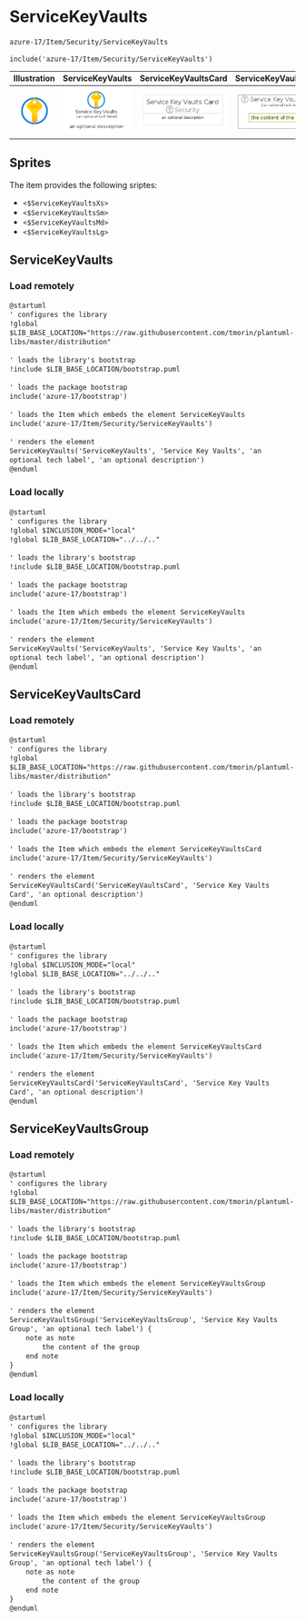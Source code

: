 # ServiceKeyVaults


```text
azure-17/Item/Security/ServiceKeyVaults
```

```text
include('azure-17/Item/Security/ServiceKeyVaults')
```



| Illustration | ServiceKeyVaults | ServiceKeyVaultsCard | ServiceKeyVaultsGroup |
| :---: | :---: | :---: | :---: |
| ![illustration for Illustration](../../../azure-17/Item/Security/ServiceKeyVaults.png) | ![illustration for ServiceKeyVaults](../../../azure-17/Item/Security/ServiceKeyVaults.Local.png) | ![illustration for ServiceKeyVaultsCard](../../../azure-17/Item/Security/ServiceKeyVaultsCard.Local.png) | ![illustration for ServiceKeyVaultsGroup](../../../azure-17/Item/Security/ServiceKeyVaultsGroup.Local.png) |



## Sprites
The item provides the following sriptes:

- `<$ServiceKeyVaultsXs>`
- `<$ServiceKeyVaultsSm>`
- `<$ServiceKeyVaultsMd>`
- `<$ServiceKeyVaultsLg>`





## ServiceKeyVaults

### Load remotely
```plantuml
@startuml
' configures the library
!global $LIB_BASE_LOCATION="https://raw.githubusercontent.com/tmorin/plantuml-libs/master/distribution"

' loads the library's bootstrap
!include $LIB_BASE_LOCATION/bootstrap.puml

' loads the package bootstrap
include('azure-17/bootstrap')

' loads the Item which embeds the element ServiceKeyVaults
include('azure-17/Item/Security/ServiceKeyVaults')

' renders the element
ServiceKeyVaults('ServiceKeyVaults', 'Service Key Vaults', 'an optional tech label', 'an optional description')
@enduml
```

### Load locally
```plantuml
@startuml
' configures the library
!global $INCLUSION_MODE="local"
!global $LIB_BASE_LOCATION="../../.."

' loads the library's bootstrap
!include $LIB_BASE_LOCATION/bootstrap.puml

' loads the package bootstrap
include('azure-17/bootstrap')

' loads the Item which embeds the element ServiceKeyVaults
include('azure-17/Item/Security/ServiceKeyVaults')

' renders the element
ServiceKeyVaults('ServiceKeyVaults', 'Service Key Vaults', 'an optional tech label', 'an optional description')
@enduml
```

## ServiceKeyVaultsCard

### Load remotely
```plantuml
@startuml
' configures the library
!global $LIB_BASE_LOCATION="https://raw.githubusercontent.com/tmorin/plantuml-libs/master/distribution"

' loads the library's bootstrap
!include $LIB_BASE_LOCATION/bootstrap.puml

' loads the package bootstrap
include('azure-17/bootstrap')

' loads the Item which embeds the element ServiceKeyVaultsCard
include('azure-17/Item/Security/ServiceKeyVaults')

' renders the element
ServiceKeyVaultsCard('ServiceKeyVaultsCard', 'Service Key Vaults Card', 'an optional description')
@enduml
```

### Load locally
```plantuml
@startuml
' configures the library
!global $INCLUSION_MODE="local"
!global $LIB_BASE_LOCATION="../../.."

' loads the library's bootstrap
!include $LIB_BASE_LOCATION/bootstrap.puml

' loads the package bootstrap
include('azure-17/bootstrap')

' loads the Item which embeds the element ServiceKeyVaultsCard
include('azure-17/Item/Security/ServiceKeyVaults')

' renders the element
ServiceKeyVaultsCard('ServiceKeyVaultsCard', 'Service Key Vaults Card', 'an optional description')
@enduml
```

## ServiceKeyVaultsGroup

### Load remotely
```plantuml
@startuml
' configures the library
!global $LIB_BASE_LOCATION="https://raw.githubusercontent.com/tmorin/plantuml-libs/master/distribution"

' loads the library's bootstrap
!include $LIB_BASE_LOCATION/bootstrap.puml

' loads the package bootstrap
include('azure-17/bootstrap')

' loads the Item which embeds the element ServiceKeyVaultsGroup
include('azure-17/Item/Security/ServiceKeyVaults')

' renders the element
ServiceKeyVaultsGroup('ServiceKeyVaultsGroup', 'Service Key Vaults Group', 'an optional tech label') {
    note as note
        the content of the group
    end note
}
@enduml
```

### Load locally
```plantuml
@startuml
' configures the library
!global $INCLUSION_MODE="local"
!global $LIB_BASE_LOCATION="../../.."

' loads the library's bootstrap
!include $LIB_BASE_LOCATION/bootstrap.puml

' loads the package bootstrap
include('azure-17/bootstrap')

' loads the Item which embeds the element ServiceKeyVaultsGroup
include('azure-17/Item/Security/ServiceKeyVaults')

' renders the element
ServiceKeyVaultsGroup('ServiceKeyVaultsGroup', 'Service Key Vaults Group', 'an optional tech label') {
    note as note
        the content of the group
    end note
}
@enduml
```

